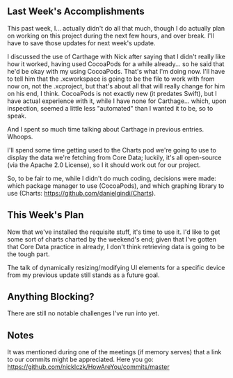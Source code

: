 ## Last Week's Accomplishments

This past week, I... actually didn't do all that much, though I do actually plan on working on this project during the next few hours, and over break. I'll have to save those updates for next week's update.

I discussed the use of Carthage with Nick after saying that I didn't really like how it worked, having used CocoaPods for a while already... so he said that he'd be okay with my using CocoaPods.
That's what I'm doing now. I'll have to tell him that the .xcworkspace is going to be the file to work with from now on, not the .xcproject, but that's about all that will really change for him on his end, I think. CocoaPods is not exactly new (it predates Swift), but I have actual experience with it, while I have none for Carthage... which, upon inspection, seemed a little less "automated" than I wanted it to be, so to speak.

And I spent so much time talking about Carthage in previous entries. Whoops.

I'll spend some time getting used to the Charts pod we're going to use to display the data we're fetching from Core Data; luckily, it's all open-source (via the Apache 2.0 License), so I it should work out for our project.

So, to be fair to me, while I didn't do much coding, decisions were made: which package manager to use (CocoaPods), and which graphing library to use (Charts: https://github.com/danielgindi/Charts).

## This Week's Plan

Now that we've installed the requisite stuff, it's time to use it. I'd like to get some sort of charts charted by the weekend's end; given that I've gotten that Core Data practice in already, I don't think retrieving data is going to be the tough part.

The talk of dynamically resizing/modifying UI elements for a specific device from my previous update still stands as a future goal.

## Anything Blocking?

There are still no notable challenges I've run into yet.

## Notes

It was mentioned during one of the meetings (if memory serves) that a link to our commits might be appreciated. Here you go: https://github.com/nicklczk/HowAreYou/commits/master

